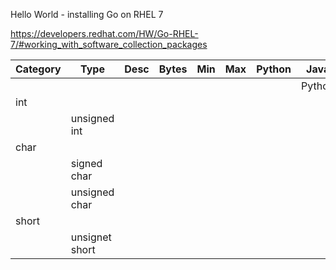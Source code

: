 

Hello World - installing Go on RHEL 7

https://developers.redhat.com/HW/Go-RHEL-7/#working_with_software_collection_packages


| Category | Type | Desc | Bytes | Min | Max | Python | Java | Go | C
| --- | --- | --- | --- | --- | --- | --- | --- | --- | --- |
| | | | | | | | Python | Java | Go | C |
| int |
| | unsigned int |
| char |
| | signed char |
| | unsigned char |
| short |
| | unsignet short |

